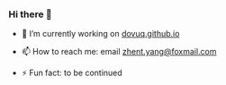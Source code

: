 ### Hi there 👋

<!--
**Dovuq/Dovuq** is a ✨ _special_ ✨ repository because its `README.md` (this file) appears on your GitHub profile.

Here are some ideas to get you started:-->

- 🔭 I’m currently working on [dovuq.github.io](https://dovuq.github.io)
<!--- 🌱 I’m currently learning ...
- 👯 I’m looking to collaborate on ...
- 🤔 I’m looking for help with ...
- 💬 Ask me about ...-->
- 📫 How to reach me: email zhent.yang@foxmail.com
<!--- 😄 Pronouns: ...-->
- ⚡ Fun fact: to be continued
